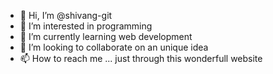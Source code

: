 - 👋 Hi, I’m @shivang-git
- 👀 I’m interested in programming
- 🌱 I’m currently learning web development
- 💞️ I’m looking to collaborate on an unique idea
- 📫 How to reach me ... just through this wonderfull website

<!---
shivang-git/shivang-git is a ✨ special ✨ repository because its `README.md` (this file) appears on your GitHub profile.
You can click the Preview link to take a look at your changes.
--->
